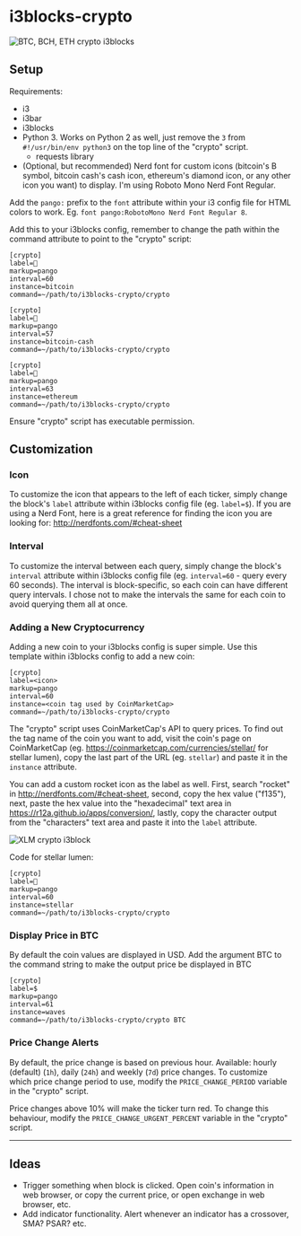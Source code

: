 # i3blocks-crypto

![BTC, BCH, ETH crypto i3blocks](https://user-images.githubusercontent.com/19287477/34461337-9bc48ff4-ee61-11e7-8676-638dd5d1b75b.png)

## Setup

Requirements:
* i3
* i3bar
* i3blocks
* Python 3. Works on Python 2 as well, just remove the `3` from `#!/usr/bin/env python3` on the top line of the "crypto" script.
  * requests library
* (Optional, but recommended) Nerd font for custom icons (bitcoin's B symbol, bitcoin cash's cash icon, ethereum's diamond icon, or any other icon you want) to display. I'm using Roboto Mono Nerd Font Regular.

Add the `pango:` prefix to the `font` attribute within your i3 config file for HTML colors to work. Eg. `font pango:RobotoMono Nerd Font Regular 8`.

Add this to your i3blocks config, remember to change the path within the command attribute to point to the "crypto" script:
```
[crypto]
label=
markup=pango
interval=60
instance=bitcoin
command=~/path/to/i3blocks-crypto/crypto

[crypto]
label=
markup=pango
interval=57
instance=bitcoin-cash
command=~/path/to/i3blocks-crypto/crypto

[crypto]
label=
markup=pango
interval=63
instance=ethereum
command=~/path/to/i3blocks-crypto/crypto
```

Ensure "crypto" script has executable permission.

## Customization

### Icon

To customize the icon that appears to the left of each ticker, simply change the block's `label` attribute within i3blocks config file (eg. `label=$`). If you are using a Nerd Font, here is a great reference for finding the icon you are looking for: http://nerdfonts.com/#cheat-sheet

### Interval

To customize the interval between each query, simply change the block's `interval` attribute within i3blocks config file (eg. `interval=60` - query every 60 seconds). The interval is block-specific, so each coin can have different query intervals. I chose not to make the intervals the same for each coin to avoid querying them all at once.

### Adding a New Cryptocurrency

Adding a new coin to your i3blocks config is super simple. Use this template within i3blocks config to add a new coin:

```
[crypto]
label=<icon>
markup=pango
interval=60
instance=<coin tag used by CoinMarketCap>
command=~/path/to/i3blocks-crypto/crypto
```

The "crypto" script uses CoinMarketCap's API to query prices. To find out the tag name of the coin you want to add, visit the coin's page on CoinMarketCap (eg. https://coinmarketcap.com/currencies/stellar/ for stellar lumen), copy the last part of the URL (eg. `stellar`) and paste it in the `instance` attribute.

You can add a custom rocket icon as the label as well. First, search "rocket" in http://nerdfonts.com/#cheat-sheet, second, copy the hex value ("f135"), next, paste the hex value into the "hexadecimal" text area in https://r12a.github.io/apps/conversion/, lastly, copy the character output from the "characters" text area and paste it into the `label` attribute.

![XLM crypto i3block](https://user-images.githubusercontent.com/19287477/34461338-9bf60570-ee61-11e7-8217-5ad510b19ffd.png)

Code for stellar lumen:

```
[crypto]
label=
markup=pango
interval=60
instance=stellar
command=~/path/to/i3blocks-crypto/crypto
```

### Display Price in BTC

By default the coin values are displayed in USD. Add the argument BTC to the command string to make the output price be displayed in BTC

```
[crypto]
label=$
markup=pango
interval=61
instance=waves
command=~/path/to/i3blocks-crypto/crypto BTC
```

### Price Change Alerts

By default, the price change is based on previous hour. Available: hourly (default) (`1h`), daily (`24h`) and weekly (`7d`) price changes. To customize which price change period to use, modify the `PRICE_CHANGE_PERIOD` variable in the "crypto" script.

Price changes above 10% will make the ticker turn red. To change this behaviour, modify the `PRICE_CHANGE_URGENT_PERCENT` variable in the "crypto" script.

---

## Ideas

* Trigger something when block is clicked. Open coin's information in web browser, or copy the current price, or open exchange in web browser, etc.
* Add indicator functionality. Alert whenever an indicator has a crossover, SMA? PSAR? etc.

